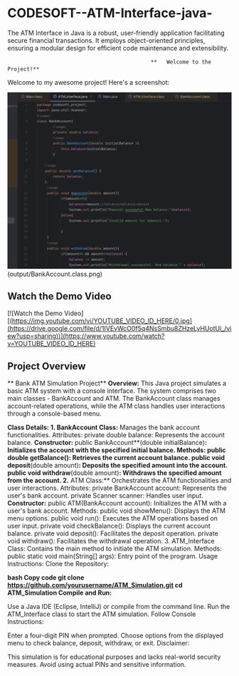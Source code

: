 # CODESOFT--ATM-Interface-java-
The ATM Interface in Java is a robust, user-friendly application facilitating secure financial transactions. It employs object-oriented principles, ensuring a modular design for efficient code maintenance and extensibility.

                                                 **   Welcome to the Project!**
 Welcome to my awesome project! Here's a screenshot:

![Project Screenshot](output/ATM_Interface-mainfile.png) 
(output/BankAccount.class.png)

## Watch the Demo Video

[![Watch the Demo Video][(https://img.youtube.com/vi/YOUTUBE_VIDEO_ID_HERE/0.jpg](https://drive.google.com/file/d/1IVEvWcO0f5q4NsSmbu8ZHzeLyHUotUi_/view?usp=sharing))](https://www.youtube.com/watch?v=YOUTUBE_VIDEO_ID_HERE)

## Project Overview



**
Bank ATM Simulation Project**
**Overview:**
This Java project simulates a basic ATM system with a console interface. The system comprises two main classes - BankAccount and ATM. The BankAccount class manages account-related operations, while the ATM class handles user interactions through a console-based menu.

**Class Details:**
**1. BankAccount Class:**
Manages the bank account functionalities.
Attributes:
private double balance: Represents the account balance.
**Constructor:**
public BankAccount**(double initialBalance)**: Initializes the account with the specified initial balance.
Methods:
public double getBalance(): Retrieves the current account balance.
public void deposit**(double amount)**: Deposits the specified amount into the account.
public void withdraw**(double amount)**: Withdraws the specified amount from the account.
2.** ATM Class:**
Orchestrates the ATM functionalities and user interactions.
Attributes:
private BankAccount account: Represents the user's bank account.
private Scanner scanner: Handles user input.
**Constructor:**
public ATM(BankAccount account): Initializes the ATM with a user's bank account.
Methods:
public void showMenu(): Displays the ATM menu options.
public void run(): Executes the ATM operations based on user input.
private void checkBalance(): Displays the current account balance.
private void deposit(): Facilitates the deposit operation.
private void withdraw(): Facilitates the withdrawal operation.
3. ATM_Interface Class:
Contains the main method to initiate the ATM simulation.
Methods:
public static void main(String[] args): Entry point of the program.
Usage Instructions:
Clone the Repository:

**bash
Copy code
git clone https://github.com/yourusername/ATM_Simulation.git
cd ATM_Simulation
Compile and Run:**

Use a Java IDE (Eclipse, IntelliJ) or compile from the command line.
Run the ATM_Interface class to start the ATM simulation.
Follow Console Instructions:

Enter a four-digit PIN when prompted.
Choose options from the displayed menu to check balance, deposit, withdraw, or exit.
Disclaimer:

This simulation is for educational purposes and lacks real-world security measures. Avoid using actual PINs and sensitive information.



 
